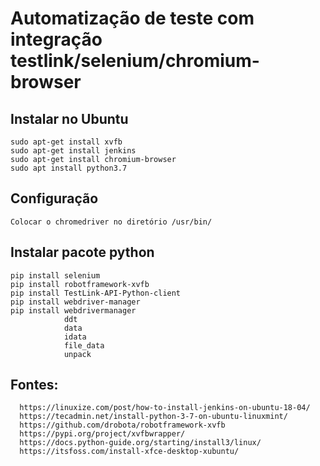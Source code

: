 # Automatização de teste com integração testlink/selenium/chromium-browser

## Instalar no Ubuntu

    sudo apt-get install xvfb
    sudo apt-get install jenkins   
    sudo apt-get install chromium-browser
    sudo apt install python3.7


## Configuração 
        
    Colocar o chromedriver no diretório /usr/bin/

## Instalar pacote python

    pip install selenium
    pip install robotframework-xvfb
    pip install TestLink-API-Python-client
    pip install webdriver-manager
    pip install webdrivermanager
                ddt
                data
                idata
                file_data
                unpack
    

## Fontes:

      https://linuxize.com/post/how-to-install-jenkins-on-ubuntu-18-04/
      https://tecadmin.net/install-python-3-7-on-ubuntu-linuxmint/
      https://github.com/drobota/robotframework-xvfb
      https://pypi.org/project/xvfbwrapper/
      https://docs.python-guide.org/starting/install3/linux/
      https://itsfoss.com/install-xfce-desktop-xubuntu/
